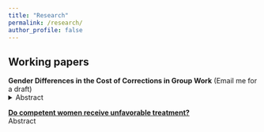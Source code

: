 ```yaml
---
title: "Research"
permalink: /research/
author_profile: false
---
```



## Working papers

<ul style="list-style-type:none; padding-left:0">
  <li><strong>Gender Differences in the Cost of Corrections in Group Work</strong> (Email me for a draft)
    <details> 
      <summary>Abstract</summary>
      Women undercontribute their ideas to a group relative to equally knowledgeable men. Because it reduces group efficiency and women's visibility in a group, literature proposes behavioral interventions to promote women's contribution. However, contributions can result in correcting others which can induce their negative feelings and hinder the effectiveness of the interventions. This paper studies women's cost of correcting male group members and its consequence to group efficiency in a setting where the correctness of corrections is only partially observable as in most group work. I design a quasi-laboratory experiment where participants first try a joint task with several other participants, select their partner from those participants, and work on the joint task with the partner they have selected. Being selected into a group is important because one's output depends on group members. I show that the main determinant of group members' partner selection is a given participant's contribution to the joint task and they correctly believe women and men are equally good at the joint task. However, *when comparing participants with the same contribution*, group members are significantly less likely to select a participant who has corrected their action as a partner regardless of the participant's gender. Moreover, male group members react more negatively to a correction that corrects their wrong action. The mechanism is their overconfidence about their ability. These findings suggest that behavioral interventions to increase women's contribution must be designed very carefully and that corrections, which should increase group efficiency in theory, do not necessarily do so in the real world.
    </details>
  </li>
 </ul>
 
 <ul style="list-style-type:none; padding-left:0">
  <li>
    <strong><a href="/files/CareerProgression.pdf" target="_blank">Do competent women receive unfavorable treatment?</a></strong>
    <details>
      <summary style="list-style-type:none; padding-left:0">Abstract</summary>
      Do competent women receive unfavorable treatment than equally competent men? While literature finds that competent women are perceived as less likable, its direct effect on women's career is not well investigated. I study this question in a laboratory experiment where unfavorable treatment has material consequences. I find that neither men nor women treat competent women less favorably; if anything, both men and women treat competent women slightly more favorably than equally competent men. The findings provide a piece of evidence that competent women may not necessarily receive unfavorable treatment, which may shed new light on hiring and promotion practices in labor markets.
    </details>
  </li>
</ul>
